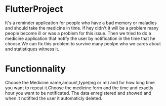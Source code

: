# FlutterProject
It's a reminder application for people who have a bad memory or maladies and should take the medicine in time. If hey didn't it will be a problem many people become ill or was a problem for this issue. Then we tried to do a medicine application that notify the user by notification in the time that he choose.We can fix this problem to survive many peolpe who we cares about and statistiques witness it.
# Functionnality
Choose the Medicine name,amount,type(mg or ml) and for how long time you want to repeat it.Choose the medicine form and the time and exactly hour you want to be notificated.
The data enregistered and showed and when it notifited the user it automaticly deleted.
